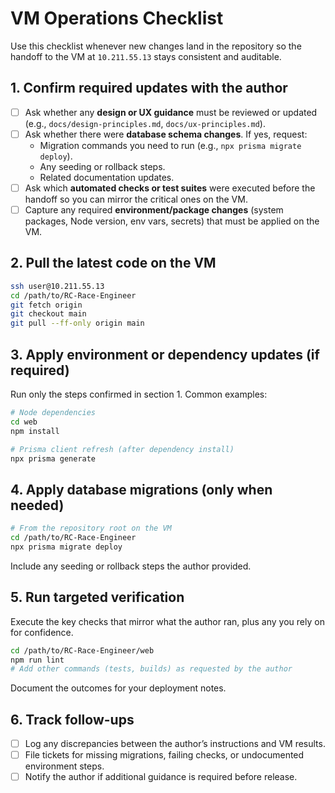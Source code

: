 # VM Operations Checklist

Use this checklist whenever new changes land in the repository so the handoff to the VM at `10.211.55.13` stays consistent and auditable.

## 1. Confirm required updates with the author
- [ ] Ask whether any **design or UX guidance** must be reviewed or updated (e.g., `docs/design-principles.md`, `docs/ux-principles.md`).
- [ ] Ask whether there were **database schema changes**. If yes, request:
  - Migration commands you need to run (e.g., `npx prisma migrate deploy`).
  - Any seeding or rollback steps.
  - Related documentation updates.
- [ ] Ask which **automated checks or test suites** were executed before the handoff so you can mirror the critical ones on the VM.
- [ ] Capture any required **environment/package changes** (system packages, Node version, env vars, secrets) that must be applied on the VM.

## 2. Pull the latest code on the VM
```bash
ssh user@10.211.55.13
cd /path/to/RC-Race-Engineer
git fetch origin
git checkout main
git pull --ff-only origin main
```

## 3. Apply environment or dependency updates (if required)
Run only the steps confirmed in section 1. Common examples:
```bash
# Node dependencies
cd web
npm install

# Prisma client refresh (after dependency install)
npx prisma generate
```

## 4. Apply database migrations (only when needed)
```bash
# From the repository root on the VM
cd /path/to/RC-Race-Engineer
npx prisma migrate deploy
```
Include any seeding or rollback steps the author provided.

## 5. Run targeted verification
Execute the key checks that mirror what the author ran, plus any you rely on for confidence.
```bash
cd /path/to/RC-Race-Engineer/web
npm run lint
# Add other commands (tests, builds) as requested by the author
```
Document the outcomes for your deployment notes.

## 6. Track follow-ups
- [ ] Log any discrepancies between the author’s instructions and VM results.
- [ ] File tickets for missing migrations, failing checks, or undocumented environment steps.
- [ ] Notify the author if additional guidance is required before release.
